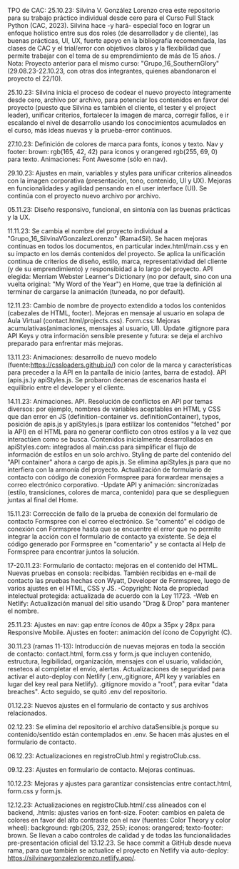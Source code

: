TPO de CAC: 
25.10.23: Silvina V. González Lorenzo crea este repositorio para su trabajo práctico individual desde cero para el Curso Full Stack Python (CAC, 2023). Silvina hace -y hará- especial foco en lograr un enfoque holístico entre sus dos roles (de desarrollador y de cliente), las buenas prácticas, UI, UX, fuerte apoyo en la bibliografía recomendada, las clases de CAC y el trial/error con objetivos claros y la flexibilidad que permite trabajar con el tema de su emprendimiento de más de 15 años. / Nota: Proyecto anterior para el mismo curso: "Grupo_16_SouthernGlory" (29.08.23-22.10.23, con otras dos integrantes, quienes abandonaron el proyecto el 22/10). 

25.10.23: Silvina inicia el proceso de codear el nuevo proyecto íntegramente desde cero, archivo por archivo, para potenciar los contenidos en favor del proyecto (puesto que Silvina es también el cliente, el tester y el project leader), unificar criterios, fortalecer la imagen de marca, corregir fallos, e ir escalando el nivel de desarrollo usando los conocimientos acumulados en el curso, más ideas nuevas y la prueba-error continuos.

27.10.23: Definición de colores de marca para fonts, íconos y texto. Nav y footer: brown: rgb(165, 42, 42) para íconos y orangered rgb(255, 69, 0) para texto. Animaciones: Font Awesome (sólo en nav).

29.10.23: Ajustes en main, variables y styles para unificar criterios alineados con la imagen corporativa (presentación, tono, contenido, UI y UX). Mejoras en funcionalidades y agilidad pensando en el user interface (UI). Se continúa con el proyecto nuevo archivo por archivo.

05.11.23: Diseño responsivo, funcional, en sintonía con las buenas prácticas y la UX. 

11.11.23: Se cambia el nombre del proyecto individual a "Grupo_16_SilvinaVGonzalezLorenzo" (Rama4Sil). Se hacen mejoras continuas en todos los documentos, en particular index.html/main.css y en su impacto en los demás contenidos del proyecto. Se aplica la unificación continua de criterios de diseño, estilo, marca, representatividad del cliente (y de su emprendimiento) y responsibidad a lo largo del proyecto. API elegida: Merriam Webster Learner's Dictionary (no por default, sino con una vuelta original: "My Word of the Year") en Home, que trae la definición al terminar de cargarse la animación (tuneada, no por default).

12.11.23: Cambio de nombre de proyecto extendido a todos los contenidos (cabezales de HTML, footer). Mejoras en mensaje al usuario en solapa de Aula Virtual (contact.html/projects.css). Form.css: Mejoras acumulativas(animaciones, mensajes al usuario, UI). Update .gitignore para API Keys y otra información sensible presente y futura: se deja el archivo preparado para enfrentar más mejoras. 

13.11.23: Animaciones: desarrollo de nuevo modelo (fuente:https://cssloaders.github.io/) con color de la marca y características para preceder a la API en la pantalla de inicio (antes, barra de estado). API (apis.js.)y apiStyles.js. Se probaron decenas de escenarios hasta el equilibrio entre el developer y el cliente.

14.11.23: Animaciones. API. Resolución de conflictos en API por temas diversos: por ejemplo, nombres de variables aceptables en HTML y CSS que dan error en JS (definition-container vs. definitionContainer), typos, posición de apis.js y apiStyles.js (para estilizar los contenidos "fetched" por la API) en el HTML para no generar conflicto con otros estilos y a la vez que interactúen como se busca. Contenidos inicialmente desarrollados en apiStyles.com: integrados al main.css para simplificar el flujo de información de estilos en un solo archivo. Styling de parte del contenido del "API container" ahora a cargo de apis.js. Se elimina apiStyles.js para que no interfiera con la armonía del proyecto. Actualización de formulario de contacto con código de conexión Formspree para forwardear mensajes a correo electrónico corporativo.
-Update API y animación: sincronizadas (estilo, transiciones, colores de marca, contenido) para que se desplieguen juntas al final del Home. 

15.11.23: Corrección de fallo de la prueba de conexión del formulario de contacto Formspree con el correo electrónico. Se "comentó" el código de conexión con Formspree hasta que se encuentre el error que no permite integrar la acción con el formulario de contacto ya existente. Se deja el código generado por Formspree en "comentario" y se contacta al Help de Formspree para encontrar juntos la solución. 

17-20.11.23: Formulario de contacto: mejoras en el contenido del HTML. Nuevas pruebas en consola: recibidas. También recibidas en e-mail de contacto las pruebas hechas con Wyatt, Developer de Formspree, luego de varios ajustes en el HTML, CSS y JS.
-Copyright: Nota de propiedad intelectual protegida: actualizada de acuerdo con la Ley 11723.
-Web en Netlify: Actualización manual del sitio usando "Drag & Drop" para mantener el nombre. 

25.11.23: Ajustes en nav: gap entre íconos de 40px a 35px y 28px para Responsive Mobile. Ajustes en footer: animación del ícono de Copyright (C).

30.11.23 (ramas 11-13): Introducción de nuevas mejoras en toda la sección de contacto: contact.html, form.css y form.js que incluyen contenido, estructura, legibilidad, organización, mensajes con el usuario, validación, reseteos al completar el envío, alertas. Actualizaciones de seguridad para activar el auto-deploy con Netlify (.env,.gitignore, API key y variables en lugar del key real para Netlify). .gitignore movido a "root", para evitar "data breaches". Acto seguido, se quitó .env del repositorio.

01.12.23: Nuevos ajustes en el formulario de contacto y sus archivos relacionados.

02.12.23: Se elimina del repositorio el archivo dataSensible.js porque su contenido/sentido están contemplados en .env. Se hacen más ajustes en el formulario de contacto. 

06.12.23: Actualizaciones en registroClub.html y registroClub.css.

09.12.23:  Ajustes en formulario de contacto. Mejoras continuas.

10.12.23: Mejoras y ajustes para garantizar consistencias entre contact.html, form.css y form.js. 

12.12.23: Actualizaciones en registroClub.html/.css alineados con el backend, .htmls: ajustes varios en font-size. Footer: cambios en paleta de colores en favor del alto contraste con el nav (fuentes: Color Theory y color wheel): background: rgb(205, 232, 255); íconos: orangered; texto-footer: brown. Se llevan a cabo controles de calidad y de todas las funcionalidades pre-presentación oficial del 13.12.23. Se hace commit a GitHub desde nueva rama, para que también se actualice el proyecto en Netlify vía auto-deploy: https://silvinavgonzalezlorenzo.netlify.app/.
